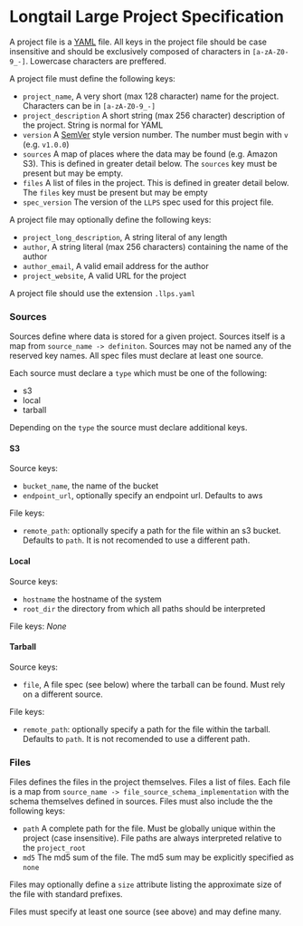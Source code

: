 # Longtail Large Project Specification

A project file is a [YAML](https://yaml.org/spec/1.2/spec.html) file. All keys in the project file should be case insensitive and should be exclusively composed of characters in `[a-zA-Z0-9_-]`. Lowercase characters are preffered.

A project file must define the following keys:
- `project_name`, A very short (max 128 character) name for the project. Characters can be in `[a-zA-Z0-9_-]`
- `project_description` A short string (max 256 character) description of the project. String is normal for YAML
- `version` A [SemVer](https://semver.org/) style version number. The number must begin with `v` (e.g. `v1.0.0`)
- `sources` A map of places where the data may be found (e.g. Amazon S3). This is defined in greater detail below. The `sources` key must be present but may be empty.
- `files` A list of files in the project. This is defined in greater detail below. The `files` key must be present but may be empty
- `spec_version` The version of the `LLPS` spec used for this project file.

A project file may optionally define the following keys:
- `project_long_description`, A string literal of any length
- `author`, A string literal (max 256 characters) containing the name of the author
- `author_email`, A valid email address for the author
- `project_website`, A valid URL for the project

A project file should use the extension `.llps.yaml`

### Sources

Sources define where data is stored for a given project. Sources itself is a map from `source_name -> definiton`. Sources may not be named any of the reserved key names. All spec files must declare at least one source.

Each source must declare a `type` which must be one of the following:
- s3
- local
- tarball

Depending on the `type` the source must declare additional keys.

#### S3
Source keys:
- `bucket_name`, the name of the bucket
- `endpoint_url`, optionally specify an endpoint url. Defaults to aws

File keys:
- `remote_path`: optionally specify a path for the file within an s3 bucket. Defaults to `path`. It is not recomended to use a different path.

#### Local
Source keys:
- `hostname` the hostname of the system
- `root_dir` the directory from which all paths should be interpreted

File keys:
_None_

#### Tarball
Source keys:
- `file`, A file spec (see below) where the tarball can be found. Must rely on a different source.

File keys:
- `remote_path`: optionally specify a path for the file within the tarball. Defaults to `path`. It is not recomended to use a different path.
 

### Files

Files defines the files in the project themselves. Files a list of files. Each file is a map from `source_name -> file_source_schema_implementation` with the schema themselves defined in sources. Files must also include the the following keys:

- `path` A complete path for the file. Must be globally unique within the project (case insensitive). File paths are always interpreted relative to the `project_root`
- `md5` The md5 sum of the file. The md5 sum may be explicitly specified as `none`

Files may optionally define a `size` attribute listing the approximate size of the file with standard prefixes.

Files must specify at least one source (see above) and may define many.
